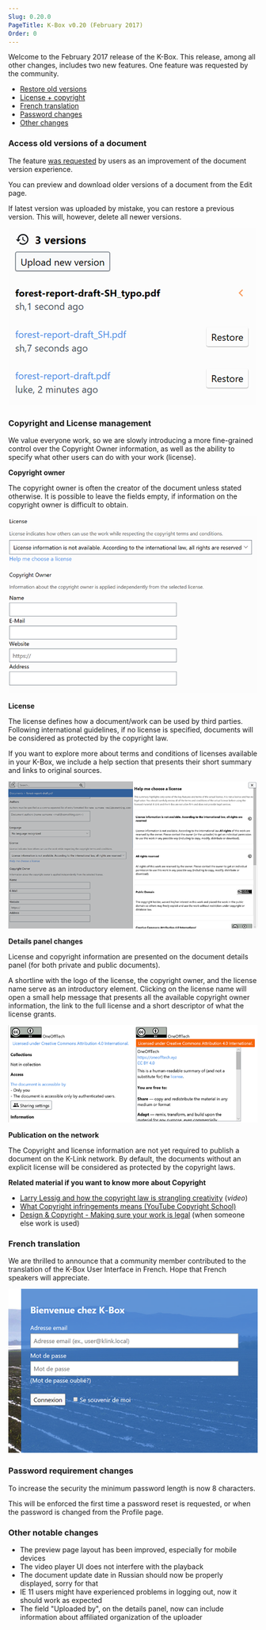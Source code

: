 ```yaml
---
Slug: 0.20.0
PageTitle: K-Box v0.20 (February 2017)
Order: 0
---
```


Welcome to the February 2017 release of the K-Box. This release, among all other changes, includes two new features.
One feature was requested by the community.

- [Restore old versions](#access-old-versions-of-a-document)
- [License + copyright](#copyright-and-license-management)
- [French translation](#french-translation)
- [Password changes](#password-requirement-changes)
- [Other changes](#other-notable-changes)

### Access old versions of a document

The feature [was requested](https://klink.uservoice.com/forums/303582-k-link-dms/suggestions/16267207-make-old-version-of-documents-accessible) by users as an improvement of the document version experience.

You can preview and download older versions of a document from the Edit page. 

If latest version was uploaded by mistake, you can restore a previous version. This will, however, delete all newer versions.

![](./assets/kbox-0-20-document-versions.PNG)

### Copyright and License management

We value everyone work, so we are slowly introducing a more fine-grained control over the Copyright Owner information, as well as the ability to specify what other users can do with your work (license).

**Copyright owner**

The copyright owner is often the creator of the document unless stated otherwise. It is possible to leave the fields empty, if information on the copyright owner is difficult to obtain.

![](./assets/kbox-0-20-copyright-fields.PNG)

**License**

The license defines how a document/work can be used by third parties. Following international guidelines, if no license is specified, documents will be considered as protected by the copyright law.

If you want to explore more about terms and conditions of licenses available in your K-Box, we include a help section that presents their short summary and links to original sources.

![](./assets/kbox-0-20-copyright.PNG)

**Details panel changes**

License and copyright information are presented on the document details panel (for both private and public documents).

A shortline with the logo of the license, the copyright owner, and the license name serve as an introductory element.
Clicking on the license name will open a small help message that presents all the available copyright owner information, the link to the full license and a short descriptor of what the license grants. 

![](./assets/kbox-0-20-copyright-info.PNG)

**Publication on the network**

The Copyright and license information are not yet required to publish a document on the K-Link network.
By default, the documents without an explicit license will be considered as protected by the copyright laws.

**Related material if you want to know more about Copyright**

- [Larry Lessig and how the copyright law is strangling creativity](https://www.ted.com/talks/larry_lessig_says_the_law_is_strangling_creativity) (_video_)
- [What Copyright infringements means (YouTube Copyright School)](https://www.youtube.com/watch?v=InzDjH1-9Ns)
- [Design & Copyright - Making sure your work is legal](https://www.youtube.com/watch?v=K8P12a84msg) (when someone else work is used)

### French translation

We are thrilled to announce that a community member contributed to the translation of the K-Box User Interface in French. Hope that French speakers will appreciate.

![](./assets/kbox-0-20-french.PNG)

### Password requirement changes

To increase the security the minimum password length is now 8 characters.

This will be enforced the first time a password reset is requested, or when the password 
is changed from the Profile page.

### Other notable changes

- The preview page layout has been improved, especially for mobile devices
- The video player UI does not interfere with the playback
- The document update date in Russian should now be properly displayed, sorry for that
- IE 11 users might have experienced problems in logging out, now it should work as expected
- The field "Uploaded by", on the details panel, now can include information about affiliated organization of the uploader
